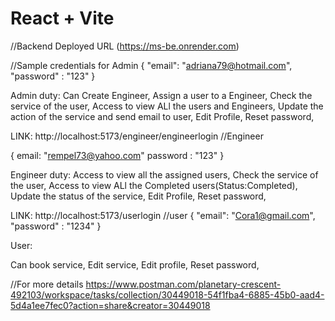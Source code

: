 # React + Vite
//Backend Deployed URL
(https://ms-be.onrender.com)

 //Sample credentials  for Admin 
{
      "email": "adriana79@hotmail.com",
      "password" : "123"
}

Admin duty:
Can Create Engineer,
Assign a user to a Engineer,
Check the service of the user,
Access to view ALl the users and Engineers,
Update the action of the service and send email to user,
Edit Profile,
Reset password,

LINK:
http://localhost:5173/engineer/engineerlogin
//Engineer

{ 
   email: "rempel73@yahoo.com"
   password : "123"
}

Engineer duty:
Access to view all the assigned users,
Check the service of the user,
Access to view ALl the Completed users(Status:Completed),
Update the status of the service,
Edit Profile,
Reset password,

LINK:
http://localhost:5173/userlogin
//user
 {
    "email": "Cora1@gmail.com",
    "password" : "1234"
}

User:

Can book service,
Edit service,
Edit profile,
Reset password,

//For more details
https://www.postman.com/planetary-crescent-492103/workspace/tasks/collection/30449018-54f1fba4-6885-45b0-aad4-5d4a1ee7fec0?action=share&creator=30449018
